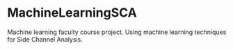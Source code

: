 # MachineLearningSCA
Machine learning faculty course project. Using machine learning techniques for Side Channel Analysis.
